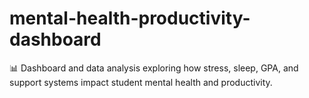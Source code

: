 # mental-health-productivity-dashboard
📊 Dashboard and data analysis exploring how stress, sleep, GPA, and support systems impact student mental health and productivity.

